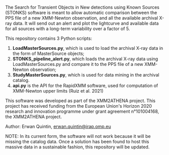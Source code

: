 The Search for Transient Objects in New detections using Known Sources (STONKS) software is meant to allow automatic
comparison between the PPS file of a new XMM-Newton observation, and all the available archival X-ray data. It will send
out an alert and plot the lightcurve and available data for all sources with a long-term variability over a factor of 5.

This repository contains 3 Python scripts:
1. **LoadMasterSources.py**, which is used to load the archival X-ray data in the form of MasterSource objects;
2. **STONKS_pipeline_alert.py**, which loads the archival X-ray data using LoadMasterSources.py and compare it to the PPS file of a new XMM-Newton observation;
3. **StudyMasterSources.py**, which is used for data mining in the archival catalog.
4. **api.py** is the API for the RapidXMM software, used for computation of XMM-Newton upper limits (Ruiz et al. 2021)

This software was developed as part of the XMM2ATHENA project. This project has received funding from the European
Union's Horizon 2020 research and innovation programme under grant agreement n°101004168, the XMM2ATHENA project.

Author: Erwan Quintin, erwan.quintin@irap.omp.eu

NOTE: In its current form, the software will not work because it will be missing the catalog data. Once a solution has been found to host this massive data in a sustainable fashion, this repository will be updated.
